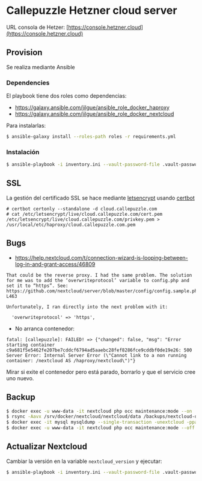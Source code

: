 Callepuzzle Hetzner cloud server
================================
URL consola de Hetzer: [https://console.hetzner.cloud](https://console.hetzner.cloud)

Provision
---------
Se realiza mediante Ansible

### Dependencies
El playbook tiene dos roles como dependencias:
* https://galaxy.ansible.com/jilgue/ansible_role_docker_haproxy
* https://galaxy.ansible.com/jilgue/ansible_role_docker_nextcloud

Para instalarlas:
```bash
$ ansible-galaxy install --roles-path roles -r requirements.yml
```

### Instalación
```bash
$ ansible-playbook -i inventory.ini --vault-password-file .vault-password-file provision.yml
```

SSL
---
La gestión del certificado SSL se hace mediante [letsencrypt](https://letsencrypt.org) usando [certbot](https://certbot.eff.org/)
```
# certbot certonly --standalone -d cloud.callepuzzle.com
# cat /etc/letsencrypt/live/cloud.callepuzzle.com/cert.pem /etc/letsencrypt/live/cloud.callepuzzle.com/privkey.pem > /usr/local/etc/haproxy/cloud.callepuzzle.com.pem
```

Bugs
----

* https://help.nextcloud.com/t/connection-wizard-is-looping-between-log-in-and-grant-access/46809

```
That could be the reverse proxy. I had the same problem. The solution for me was to add the ‘overwriteprotocol’ variable to config.php and set it to “https”. See: https://github.com/nextcloud/server/blob/master/config/config.sample.php#L456-L463

Unfortunately, I ran directly into the next problem with it:

  'overwriteprotocol' => 'https',
```

* No arranca contenedor:

```
fatal: [callepuzzle]: FAILED! => {"changed": false, "msg": "Error starting container c9a681f5e5462fe207be7cddcf6794ad5aaebc28fef8286fce9cddbf0de19e26: 500 Server Error: Internal Server Error (\"Cannot link to a non running container: /nextcloud AS /haproxy/nextcloud\")"}
```

Mirar si exite el contenedor pero está parado, borrarlo y que el servicio cree uno nuevo.

Backup
------
```bash
$ docker exec -u www-data -it nextcloud php occ maintenance:mode --on
$ rsync -Aavx /srv/docker/nextcloud/nextcloud/data /backups/nextcloud-dirbkp_`date +"%Y%m%d"`/
$ docker exec -it mysql mysqldump --single-transaction -unextcloud -ppassword nextcloud_db > /backups/nextcloud-sqlbkp_`date +"%Y%m%d"`.bak
$ docker exec -u www-data -it nextcloud php occ maintenance:mode --off
```

Actualizar Nextcloud
--------------------
Cambiar la versión en la variable `nextcloud_version` y ejecutar:
```bash
$ ansible-playbook -i inventory.ini --vault-password-file .vault-password-file provision.yml --tags run-nextcloud
```
